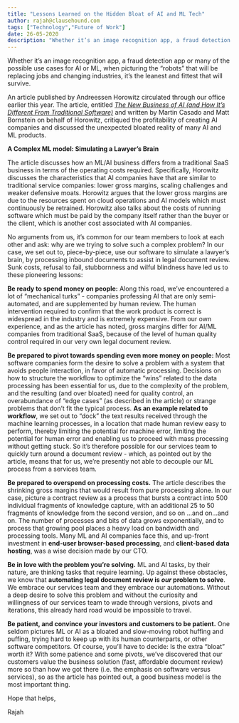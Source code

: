 ```yaml
---
title: "Lessons Learned on the Hidden Bloat of AI and ML Tech"
author: rajah@clausehound.com
tags: ["Technology","Future of Work"]
date: 26-05-2020
description: "Whether it’s an image recognition app, a fraud detection app or many of the possible use cases for AI or ML, when picturing the “robots” that will be replacing jobs and changing industries, it’s the leanest and fittest that will survive."
---
```



Whether it’s an image recognition app, a fraud detection app or many of the possible use cases for AI or ML, when picturing the “robots” that will be replacing jobs and changing industries, it’s the leanest and fittest that will survive.

An article published by Andreessen Horowitz circulated through our office earlier this year. The article, entitled *[The New Business of AI (and How It’s Different From Traditional Software)](https://a16z.com/2020/02/16/the-new-business-of-ai-and-how-its-different-from-traditional-software/)* and written by Martin Casado and Matt Bornstein on behalf of Horowitz, critiqued the profitability of creating AI companies and discussed the unexpected bloated reality of many AI and ML products.

**A Complex ML model: Simulating a Lawyer’s Brain**

The article discusses how an ML/AI business differs from a traditional SaaS business in terms of the operating costs required. Specifically, Horowitz discusses the characteristics that AI companies have that are similar to traditional service companies: lower gross margins, scaling challenges and weaker defensive moats. Horowitz argues that the lower gross margins are due to the resources spent on cloud operations and AI models which must continuously be retrained. Horowitz also talks about the costs of running software which must be paid by the company itself rather than the buyer or the client, which is another cost associated with AI companies. 

No arguments from us, it’s common for our team members to look at each other and ask: why are we trying to solve such a complex problem? In our case, we set out to, piece-by-piece, use our software to simulate a lawyer’s brain, by processing inbound documents to assist in legal document review. Sunk costs, refusal to fail, stubbornness and wilful blindness have led us to these pioneering lessons:

**Be ready to spend money on people:** Along this road, we’ve encountered a lot of “mechanical turks” - companies professing AI that are only semi-automated, and are supplemented by human review. The human intervention required to confirm that the work product is correct is widespread in the industry and is extremely expensive. From our own experience, and as the article has noted, gross margins differ for AI/ML companies from traditional SaaS, because of the level of human quality control required in our very own legal document review.

**Be prepared to pivot towards spending even more money on people:** Most software companies form the desire to solve a problem with a system that avoids people interaction, in favor of automatic processing. Decisions on how to structure the workflow to optimize the “wins” related to the data processing has been essential for us, due to the complexity of the problem, and the resulting (and over bloated) need for quality control, an overabundance of “edge cases” (as described in the article) or strange problems that don’t fit the typical process. **As an example related to workflow**, we set out to “dock” the text results received through the  machine learning processes, in a location that made human review easy to perform, thereby limiting the potential for machine error, limiting the potential for human error and enabling us to proceed with mass processing without getting stuck. So it’s therefore possible for our services team to quickly turn around a document review - which, as pointed out by the article, means that for us, we’re presently not able to decouple our ML process from a services team.

**Be prepared to overspend on processing costs.** The article describes the shrinking gross margins that would result from pure processing alone. In our case, picture a contract review as a process that bursts a contract into 500 individual fragments of knowledge capture, with an additional 25 to 50 fragments of knowledge from the second version, and so on ...and on...and on. The number of processes and bits of data grows exponentially, and to process that growing pool places a heavy load on bandwidth and processing tools. Many ML and AI companies face this, and up-front investment in **end-user browser-based processing**, and **client-based data hosting**, was a wise decision made by our CTO.

**Be in love with the problem you’re solving.** ML and AI tasks, by their nature, are thinking tasks that require learning. Up against these obstacles, we know that **automating legal document review is *our* problem to solve**. We embrace our services team and they embrace our automations. Without a deep desire to solve this problem and without the curiosity and willingness of our services team to wade through versions, pivots and iterations, this already hard road would be impossible to travel.

**Be patient, and convince your investors and customers to be patient.** One seldom pictures ML or AI as a bloated and slow-moving robot huffing and puffing, trying hard to keep up with its human counterparts, or other software competitors. Of course, you’ll have to decide: Is the extra “bloat” worth it? With some patience and some pivots, we’ve discovered that our customers value the business solution (fast, affordable document review) more so than how we got there (i.e. the emphasis on software versus services), so as the article has pointed out, a good business model is the most important thing.

Hope that helps,

Rajah
